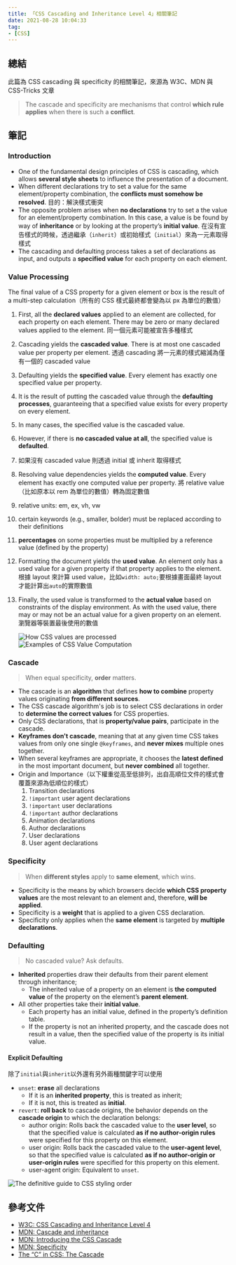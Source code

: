 ```yaml
---
title: 「CSS Cascading and Inheritance Level 4」相關筆記
date: 2021-08-28 10:04:33
tag:
- [CSS]
---
```


## 總結

此篇為 CSS cascading 與 specificity 的相關筆記，來源為 W3C、MDN 與 CSS-Tricks 文章

> The cascade and specificity are mechanisms that control **which rule applies** when there is such a **conflict**.

## 筆記

### Introduction

- One of the fundamental design principles of CSS is cascading, which allows **several style sheets** to influence the presentation of a document.
- When different declarations try to set a value for the same element/property combination, the **conflicts must somehow be resolved**. 目的：解決樣式衝突
- The opposite problem arises when **no declarations** try to set a the value for an element/property combination. In this case, a value is be found by way of **inheritance** or by looking at the property’s **initial value**. 在沒有宣告樣式的時候，透過繼承（`inherit`）或初始樣式（`initial`）來為一元素取得樣式
- The cascading and defaulting process takes a set of declarations as input, and outputs a **specified value** for each property on each element.

### Value Processing

The final value of a CSS property for a given element or box is the result of a multi-step calculation（所有的 CSS 樣式最終都會變為以 px 為單位的數值）

1. First, all the **declared values** applied to an element are collected, for each property on each element. There may be zero or many declared values applied to the element. 同一個元素可能被宣告多種樣式
1. Cascading yields the **cascaded value**. There is at most one cascaded value per property per element. 透過 cascading 將一元素的樣式縮減為僅有一個的 cascaded value
1. Defaulting yields the **specified value**. Every element has exactly one specified value per property.
1. It is the result of putting the cascaded value through the **defaulting processes**, guaranteeing that a specified value exists for every property on every element.
1. In many cases, the specified value is the cascaded value.
1. However, if there is **no cascaded value at all**, the specified value is **defaulted**.
1. 如果沒有 cascaded value 則透過 initial 或 inherit 取得樣式
1. Resolving value dependencies yields the **computed value**. Every element has exactly one computed value per property. 將 relative value（比如原本以 rem 為單位的數值）轉為固定數值
1. relative units: em, ex, vh, vw
1. certain keywords (e.g., smaller, bolder) must be replaced according to their definitions
1. **percentages** on some properties must be multiplied by a reference value (defined by the property)
1. Formatting the document yields the **used value**. An element only has a used value for a given property if that property applies to the element. 根據 layout 來計算 used value，比如`width: auto;`要根據畫面最終 layout 才能計算出`auto`的實際數值
1. Finally, the used value is transformed to the **actual value** based on constraints of the display environment. As with the used value, there may or may not be an actual value for a given property on an element. 瀏覽器等裝置最後使用的數值

   ![How CSS values are processed](/2021/css-w3c-cascade-specificity/css-value-processed.png)
   ![Examples of CSS Value Computation](/2021/css-w3c-cascade-specificity/css-value-computation.png)

### Cascade

> When equal specificity, **order** matters.

- The cascade is an **algorithm** that defines **how to combine** property values originating **from different sources**.
- The CSS cascade algorithm's job is to select CSS declarations in order to **determine the correct values** for CSS properties.
- Only CSS declarations, that is **property/value pairs**, participate in the cascade.
- **Keyframes don't cascade**, meaning that at any given time CSS takes values from only one single `@keyframes`, and **never mixes** multiple ones together.
- When several keyframes are appropriate, it chooses the **latest defined** in the most important document, but **never combined** all together.
- Origin and Importance（以下權重從高至低排列，出自高順位文件的樣式會覆蓋來源為低順位的樣式）
  1. Transition declarations
  1. `!important` user agent declarations
  1. `!important` user declarations
  1. `!important` author declarations
  1. Animation declarations
  1. Author declarations
  1. User declarations
  1. User agent declarations

### Specificity

> When **different styles** apply to **same element**, which wins.

- Specificity is the means by which browsers decide **which CSS property values** are the most relevant to an element and, therefore, **will be applied**.
- Specificity is a **weight** that is applied to a given CSS declaration.
- Specificity only applies when the **same element** is targeted by **multiple declarations**.

### Defaulting

> No cascaded value? Ask defaults.

- **Inherited** properties draw their defaults from their parent element through inheritance;
  - The inherited value of a property on an element is **the computed value** of the property on the element’s **parent element**.
- All other properties take their **initial value**.
  - Each property has an initial value, defined in the property’s definition table.
  - If the property is not an inherited property, and the cascade does not result in a value, then the specified value of the property is its initial value.

#### Explicit Defaulting

除了`initial`與`inherit`以外還有另外兩種關鍵字可以使用

- `unset`: **erase** all declarations
  - If it is an **inherited property**, this is treated as inherit;
  - If it is not, this is treated as **initial**.
- `revert`: **roll back** to cascade origins, the behavior depends on the **cascade origin** to which the declaration belongs:
  - author origin: Rolls back the cascaded value to the **user level**, so that the specified value is calculated **as if no author-origin rules** were specified for this property on this element.
  - user origin: Rolls back the cascaded value to the **user-agent level**, so that the specified value is calculated **as if no author-origin or user-origin rules** were specified for this property on this element.
  - user-agent origin: Equivalent to `unset`.

![The definitive guide to CSS styling order](/2021/css-w3c-cascade-specificity/styling-order.jpg)

## 參考文件

- [W3C: CSS Cascading and Inheritance Level 4](https://www.w3.org/TR/css-cascade/)
- [MDN: Cascade and inheritance](https://developer.mozilla.org/en-US/docs/Learn/CSS/Building_blocks/Cascade_and_inheritance)
- [MDN: Introducing the CSS Cascade](https://developer.mozilla.org/en-US/docs/Web/CSS/Cascade)
- [MDN: Specificity](https://developer.mozilla.org/en-US/docs/Web/CSS/Specificity)
- [The “C” in CSS: The Cascade](https://css-tricks.com/the-c-in-css-the-cascade/)
